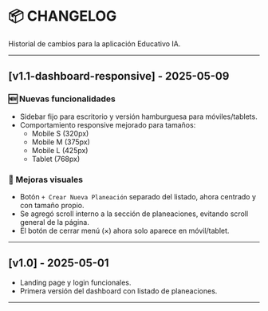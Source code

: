 # 📦 CHANGELOG

Historial de cambios para la aplicación Educativo IA.

---

## [v1.1-dashboard-responsive] - 2025-05-09

### 🆕 Nuevas funcionalidades
- Sidebar fijo para escritorio y versión hamburguesa para móviles/tablets.
- Comportamiento responsive mejorado para tamaños:
  - Mobile S (320px)
  - Mobile M (375px)
  - Mobile L (425px)
  - Tablet (768px)

### 🎨 Mejoras visuales
- Botón `+ Crear Nueva Planeación` separado del listado, ahora centrado y con tamaño propio.
- Se agregó scroll interno a la sección de planeaciones, evitando scroll general de la página.
- El botón de cerrar menú (×) ahora solo aparece en móvil/tablet.

---

## [v1.0] - 2025-05-01

- Landing page y login funcionales.
- Primera versión del dashboard con listado de planeaciones.

---

